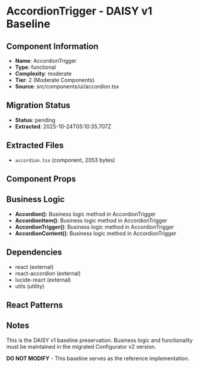 # AccordionTrigger - DAISY v1 Baseline

## Component Information

- **Name**: AccordionTrigger
- **Type**: functional
- **Complexity**: moderate
- **Tier**: 2 (Moderate Components)
- **Source**: src/components/ui/accordion.tsx

## Migration Status

- **Status**: pending
- **Extracted**: 2025-10-24T05:10:35.707Z

## Extracted Files

- `accordion.tsx` (component, 2053 bytes)

## Component Props



## Business Logic

- **Accordion()**: Business logic method in AccordionTrigger
- **AccordionItem()**: Business logic method in AccordionTrigger
- **AccordionTrigger()**: Business logic method in AccordionTrigger
- **AccordionContent()**: Business logic method in AccordionTrigger

## Dependencies

- react (external)
- react-accordion (external)
- lucide-react (external)
- utils (utility)

## React Patterns



## Notes

This is the DAISY v1 baseline preservation. Business logic and functionality
must be maintained in the migrated Configurator v2 version.

**DO NOT MODIFY** - This baseline serves as the reference implementation.
